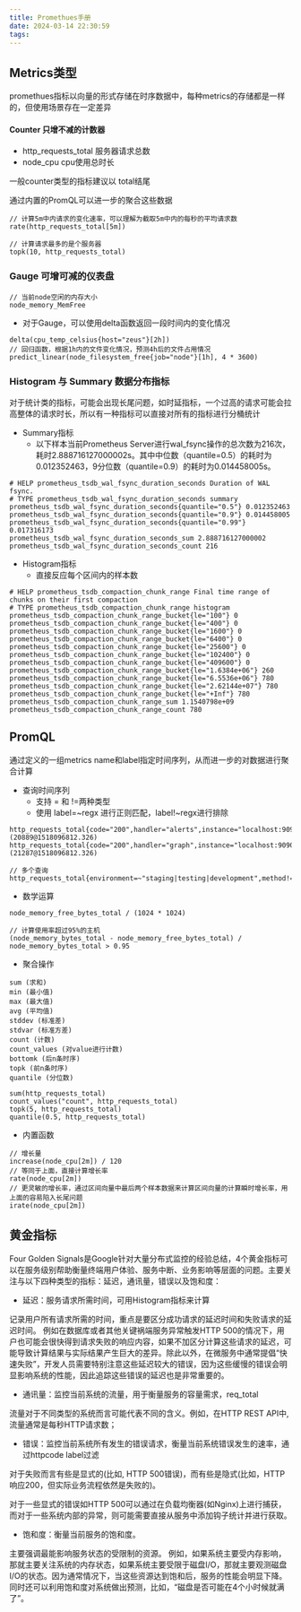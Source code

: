 ```yaml
---
title: Promethues手册
date: 2024-03-14 22:30:59
tags:
---
```


## Metrics类型

promethues指标以向量的形式存储在时序数据中，每种metrics的存储都是一样的，但使用场景存在一定差异



#### Counter 只增不减的计数器

- http_requests_total   服务器请求总数
- node_cpu  cpu使用总时长

一般counter类型的指标建议以 total结尾

通过内置的PromQL可以进一步的聚合这些数据

```PromQL
// 计算5m中内请求的变化速率，可以理解为截取5m中内的每秒的平均请求数
rate(http_requests_total[5m])
```

```
// 计算请求最多的是个服务器
topk(10, http_requests_total)
```



### Gauge 可增可减的仪表盘

```
// 当前node空闲的内存大小
node_memory_MemFree
```

- 对于Gauge，可以使用delta函数返回一段时间内的变化情况

```
delta(cpu_temp_celsius{host="zeus"}[2h])
// 回归函数，根据1h内的文件变化情况，预测4h后的文件占用情况
predict_linear(node_filesystem_free{job="node"}[1h], 4 * 3600)
```



### Histogram 与 Summary 数据分布指标

对于统计类的指标，可能会出现长尾问题，如时延指标，一个过高的请求可能会拉高整体的请求时长，所以有一种指标可以直接对所有的指标进行分桶统计

- Summary指标
  - 以下样本当前Prometheus Server进行wal_fsync操作的总次数为216次，耗时2.888716127000002s。其中中位数（quantile=0.5）的耗时为0.012352463，9分位数（quantile=0.9）的耗时为0.014458005s。

```
# HELP prometheus_tsdb_wal_fsync_duration_seconds Duration of WAL fsync.
# TYPE prometheus_tsdb_wal_fsync_duration_seconds summary
prometheus_tsdb_wal_fsync_duration_seconds{quantile="0.5"} 0.012352463
prometheus_tsdb_wal_fsync_duration_seconds{quantile="0.9"} 0.014458005
prometheus_tsdb_wal_fsync_duration_seconds{quantile="0.99"} 0.017316173
prometheus_tsdb_wal_fsync_duration_seconds_sum 2.888716127000002
prometheus_tsdb_wal_fsync_duration_seconds_count 216
```



- Histogram指标
  - 直接反应每个区间内的样本数

```
# HELP prometheus_tsdb_compaction_chunk_range Final time range of chunks on their first compaction
# TYPE prometheus_tsdb_compaction_chunk_range histogram
prometheus_tsdb_compaction_chunk_range_bucket{le="100"} 0
prometheus_tsdb_compaction_chunk_range_bucket{le="400"} 0
prometheus_tsdb_compaction_chunk_range_bucket{le="1600"} 0
prometheus_tsdb_compaction_chunk_range_bucket{le="6400"} 0
prometheus_tsdb_compaction_chunk_range_bucket{le="25600"} 0
prometheus_tsdb_compaction_chunk_range_bucket{le="102400"} 0
prometheus_tsdb_compaction_chunk_range_bucket{le="409600"} 0
prometheus_tsdb_compaction_chunk_range_bucket{le="1.6384e+06"} 260
prometheus_tsdb_compaction_chunk_range_bucket{le="6.5536e+06"} 780
prometheus_tsdb_compaction_chunk_range_bucket{le="2.62144e+07"} 780
prometheus_tsdb_compaction_chunk_range_bucket{le="+Inf"} 780
prometheus_tsdb_compaction_chunk_range_sum 1.1540798e+09
prometheus_tsdb_compaction_chunk_range_count 780
```



## PromQL

通过定义的一组metrics name和label指定时间序列，从而进一步的对数据进行聚合计算

- 查询时间序列
  - 支持 = 和 !=两种类型
  - 使用 label=~regx 进行正则匹配，label!~regx进行排除

```
http_requests_total{code="200",handler="alerts",instance="localhost:9090",job="prometheus",method="get"}=(20889@1518096812.326)
http_requests_total{code="200",handler="graph",instance="localhost:9090",job="prometheus",method="get"}=(21287@1518096812.326)

// 多个查询
http_requests_total{environment=~"staging|testing|development",method!="GET"}
```



- 数学运算

```
node_memory_free_bytes_total / (1024 * 1024)

// 计算使用率超过95%的主机
(node_memory_bytes_total - node_memory_free_bytes_total) / node_memory_bytes_total > 0.95
```



- 聚合操作

```
sum (求和)
min (最小值)
max (最大值)
avg (平均值)
stddev (标准差)
stdvar (标准方差)
count (计数)
count_values (对value进行计数)
bottomk (后n条时序)
topk (前n条时序)
quantile (分位数)

sum(http_requests_total)
count_values("count", http_requests_total)
topk(5, http_requests_total)
quantile(0.5, http_requests_total)
```



- 内置函数

```
// 增长量
increase(node_cpu[2m]) / 120
// 等同于上面，直接计算增长率
rate(node_cpu[2m])
// 更灵敏的增长率，通过区间向量中最后两个样本数据来计算区间向量的计算瞬时增长率，用上面的容易陷入长尾问题
irate(node_cpu[2m])
```



## 黄金指标

Four Golden Signals是Google针对大量分布式监控的经验总结，4个黄金指标可以在服务级别帮助衡量终端用户体验、服务中断、业务影响等层面的问题。主要关注与以下四种类型的指标：延迟，通讯量，错误以及饱和度：

- 延迟：服务请求所需时间，可用Histogram指标来计算

记录用户所有请求所需的时间，重点是要区分成功请求的延迟时间和失败请求的延迟时间。 例如在数据库或者其他关键祸端服务异常触发HTTP 500的情况下，用户也可能会很快得到请求失败的响应内容，如果不加区分计算这些请求的延迟，可能导致计算结果与实际结果产生巨大的差异。除此以外，在微服务中通常提倡“快速失败”，开发人员需要特别注意这些延迟较大的错误，因为这些缓慢的错误会明显影响系统的性能，因此追踪这些错误的延迟也是非常重要的。



- 通讯量：监控当前系统的流量，用于衡量服务的容量需求，req_total

流量对于不同类型的系统而言可能代表不同的含义。例如，在HTTP REST API中, 流量通常是每秒HTTP请求数；



- 错误：监控当前系统所有发生的错误请求，衡量当前系统错误发生的速率，通过httpcode label过滤

对于失败而言有些是显式的(比如, HTTP 500错误)，而有些是隐式(比如，HTTP响应200，但实际业务流程依然是失败的)。

对于一些显式的错误如HTTP 500可以通过在负载均衡器(如Nginx)上进行捕获，而对于一些系统内部的异常，则可能需要直接从服务中添加钩子统计并进行获取。



- 饱和度：衡量当前服务的饱和度。

主要强调最能影响服务状态的受限制的资源。 例如，如果系统主要受内存影响，那就主要关注系统的内存状态，如果系统主要受限于磁盘I/O，那就主要观测磁盘I/O的状态。因为通常情况下，当这些资源达到饱和后，服务的性能会明显下降。同时还可以利用饱和度对系统做出预测，比如，“磁盘是否可能在4个小时候就满了”。